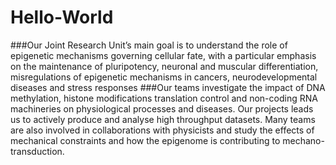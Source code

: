 # Hello-World
###Our Joint Research Unit’s main goal is to understand the role of epigenetic mechanisms governing cellular fate, with a particular emphasis on the maintenance of pluripotency, neuronal and muscular differentiation, misregulations of epigenetic mechanisms in cancers, neurodevelopmental diseases and stress responses 
###Our teams investigate the impact of DNA methylation, histone modifications translation control  and non-coding RNA machineries on physiological processes and diseases. Our projects leads us to actively produce and analyse high throughput datasets. Many teams are also involved in collaborations with physicists and study the effects of mechanical constraints and how the epigenome is contributing to mechano-transduction.  
